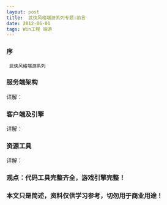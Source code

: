 ```yaml
---
layout: post
title:  武侠风格端游系列专题:前言
date: 2012-06-01
tags: Win工程 端游
---
```



### 序

	 武侠风格端游系列


### 服务端架构

详解：

### 客户端及引擎

详解：

### 资源工具

详解：


### 观点：代码工具完整齐全，游戏引擎完整！


### 本文只是简述，资料仅供学习参考，切勿用于商业用途！